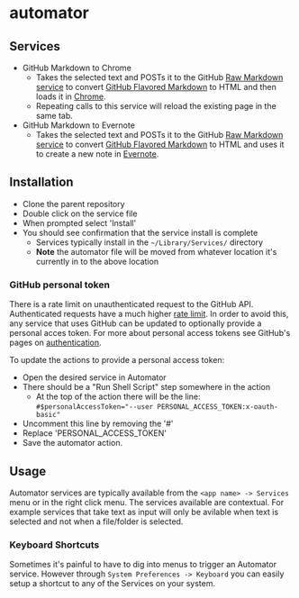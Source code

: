 # automator

## Services
- GitHub Markdown to Chrome
    - Takes the selected text and POSTs it to the GitHub [Raw Markdown service][github api] to convert [GitHub Flavored Markdown][github md] to HTML and then loads it in [Chrome][].
    - Repeating calls to this service will reload the existing page in the same tab.
- GitHub Markdown to Evernote
    - Takes the selected text and POSTs it to the GitHub [Raw Markdown service][github api] to convert [GitHub Flavored Markdown][github md] to HTML and uses it to create a new note in [Evernote][].

## Installation
- Clone the parent repository
- Double click on the service file
- When prompted select 'Install'
- You should see confirmation that the service install is complete
    - Services typically install in the `~/Library/Services/` directory
    - **Note** the automator file will be moved from whatever location it's currently in to the above location

### GitHub personal token
There is a rate limit on unauthenticated request to the GitHub API. Authenticated requests have a much higher [rate limit][github limit]. In order to avoid this, any service that uses GitHub can be updated to optionally provide a personal acces token. For more about personal access tokens see GitHub's pages on [authentication][github auth].

To update the actions to provide a personal access token:
- Open the desired service in Automator
- There should be a "Run Shell Script" step somewhere in the action
    - At the top of the action there will be the line:
    `#$personalAccessToken="--user PERSONAL_ACCESS_TOKEN:x-oauth-basic"`
- Uncomment this line by removing the '#'
- Replace 'PERSONAL_ACCESS_TOKEN'
- Save the automator action.

## Usage
Automator services are typically available from the `<app name> -> Services` menu or in the right click menu. The services available are contextual. For example services that take text as input will only be avilable when text is selected and not when a file/folder is selected.

### Keyboard Shortcuts
Sometimes it's painful to have to dig into menus to trigger an Automator service. However through `System Preferences -> Keyboard` you can easily setup a shortcut to any of the Services on your system.

[github api]: <http://developer.github.com/v3/markdown/#render-a-markdown-document-in-raw-mode>
[github md]: <https://help.github.com/articles/github-flavored-markdown>
[github auth]: <http://developer.github.com/v3/auth/#basic-authentication>
[github limit]: <http://developer.github.com/v3/#rate-limiting>
[chrome]: <http://google.com/chrome>
[evernote]: <http://evernote.com>
